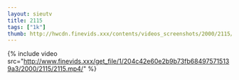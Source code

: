 ```yaml
--- 
layout: sieutv
title: 2115
tags: ["1k"]
thumb: http://hwcdn.finevids.xxx/contents/videos_screenshots/2000/2115/preview.mp4.jpg
---
```

{% include video src="http://www.finevids.xxx/get_file/1/204c42e60e2b9b73fb684975715139a3/2000/2115/2115.mp4/" %} 
